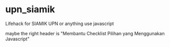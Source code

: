 # upn_siamik
Lifehack for SIAMIK UPN or anything use javascript 

maybe the right header is "Membantu Checklist Pilihan yang Menggunakan Javascript"
